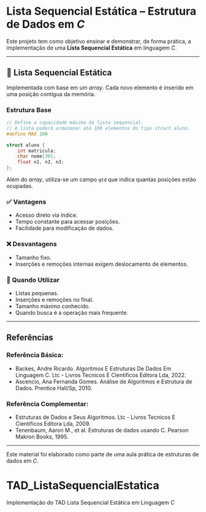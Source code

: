 # Lista Sequencial Estática – Estrutura de Dados em _C_

Este projeto tem como objetivo ensinar e demonstrar, de forma prática, a implementação de uma **Lista Sequencial Estática** em linguagem _C_.

---

## 🧱 Lista Sequencial Estática

Implementada com base em um _array_. Cada novo elemento é inserido em uma posição contígua da memória.

### Estrutura Base

```c
// Define a capacidade máxima da lista sequencial.
// A lista poderá armazenar até 100 elementos do tipo struct aluno.
#define MAX 100

struct aluno {
    int matricula;
    char nome[30];
    float n1, n2, n3;
};
```

Além do _array_, utiliza-se um campo `qtd` que indica quantas posições estão ocupadas.

### ✅ Vantagens

- Acesso direto via índice.
- Tempo constante para acessar posições.
- Facilidade para modificação de dados.

### ❌ Desvantagens

- Tamanho fixo.
- Inserções e remoções internas exigem deslocamento de elementos.

### 📌 Quando Utilizar

- Listas pequenas.
- Inserções e remoções no final.
- Tamanho máximo conhecido.
- Quando busca é a operação mais frequente.

---

## Referências
### Referência Básica:
- Backes, Andre Ricardo. Algoritmos E Estruturas De Dados Em Linguagem C. Ltc - Livros Tecnicos E Cientificos Editora Lda, 2022.
- Ascencio, Ana Fernanda Gomes. Análise de Algoritmos e Estrutura de Dados. Prentice Hall/Sp, 2010.
### Referência Complementar:
- Estruturas de Dados e Seus Algoritmos. Ltc - Livros Tecnicos E Cientificos Editora Lda, 2009.
- Tenenbaum, Aaron M., et al. Estruturas de dados usando C. Pearson Makron Books, 1995.

---

Este material foi elaborado como parte de uma aula prática de estruturas de dados em _C_.

# TAD_ListaSequencialEstatica
Implementação do TAD Lista Sequencial Estática em Linguagem _C_

